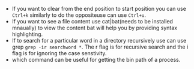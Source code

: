 - If you want to clear from the end position to start position you can use `Ctrl+k` similarly to do the oppositeuse can use `Ctrl+u`.
- If you want to see a file content use cat|bat(needs to be installed mnaually) to view the content bat will help you by providing syntax highlighting.  
- If to search for a particular word in a directory recursively use can use grep  `grep -ir searchword *`. The r flag is for recursive search and the i flag is for 
ignoring the case senstivity.
- which command can be useful for getting the bin path of a process.

